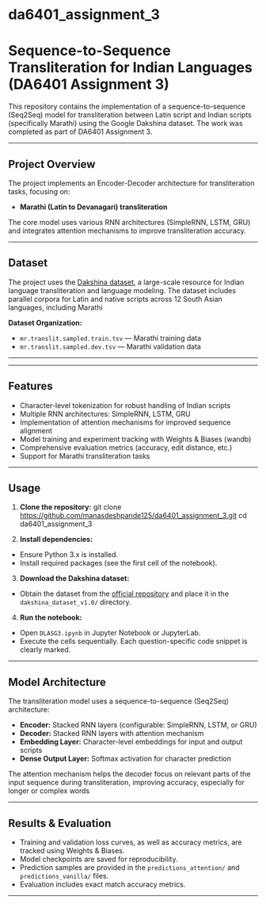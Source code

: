# da6401_assignment_3

# Sequence-to-Sequence Transliteration for Indian Languages (DA6401 Assignment 3)

This repository contains the implementation of a sequence-to-sequence (Seq2Seq) model for transliteration between Latin script and Indian scripts (specifically Marathi) using the Google Dakshina dataset. The work was completed as part of DA6401 Assignment 3.

---

## Project Overview

The project implements an Encoder-Decoder architecture for transliteration tasks, focusing on:

- **Marathi (Latin to Devanagari) transliteration**

The core model uses various RNN architectures (SimpleRNN, LSTM, GRU) and integrates attention mechanisms to improve transliteration accuracy.

---

## Dataset

The project uses the [Dakshina dataset](https://github.com/google-research-datasets/dakshina), a large-scale resource for Indian language transliteration and language modeling. The dataset includes parallel corpora for Latin and native scripts across 12 South Asian languages, including Marathi

**Dataset Organization:**
- `mr.translit.sampled.train.tsv` — Marathi training data
- `mr.translit.sampled.dev.tsv` — Marathi validation data
---


---

## Features

- Character-level tokenization for robust handling of Indian scripts
- Multiple RNN architectures: SimpleRNN, LSTM, GRU
- Implementation of attention mechanisms for improved sequence alignment
- Model training and experiment tracking with Weights & Biases (wandb)
- Comprehensive evaluation metrics (accuracy, edit distance, etc.)
- Support for Marathi transliteration tasks

---

## Usage

1. **Clone the repository:**
git clone https://github.com/manasdeshpande125/da6401_assignment_3.git
cd da6401_assignment_3


2. **Install dependencies:**
- Ensure Python 3.x is installed.
- Install required packages (see the first cell of the notebook).

3. **Download the Dakshina dataset:**
- Obtain the dataset from the [official repository](https://github.com/google-research-datasets/dakshina) and place it in the `dakshina_dataset_v1.0/` directory.

4. **Run the notebook:**
- Open `DLASG3.ipynb` in Jupyter Notebook or JupyterLab.
- Execute the cells sequentially. Each question-specific code snippet is clearly marked.

---

## Model Architecture

The transliteration model uses a sequence-to-sequence (Seq2Seq) architecture:

- **Encoder:** Stacked RNN layers (configurable: SimpleRNN, LSTM, or GRU)
- **Decoder:** Stacked RNN layers with attention mechanism
- **Embedding Layer:** Character-level embeddings for input and output scripts
- **Dense Output Layer:** Softmax activation for character prediction

The attention mechanism helps the decoder focus on relevant parts of the input sequence during transliteration, improving accuracy, especially for longer or complex words

---

## Results & Evaluation

- Training and validation loss curves, as well as accuracy metrics, are tracked using Weights & Biases.
- Model checkpoints are saved for reproducibility.
- Prediction samples are provided in the `predictions_attention/` and `predictions_vanilla/` files.
- Evaluation includes exact match accuracy metrics.

---


